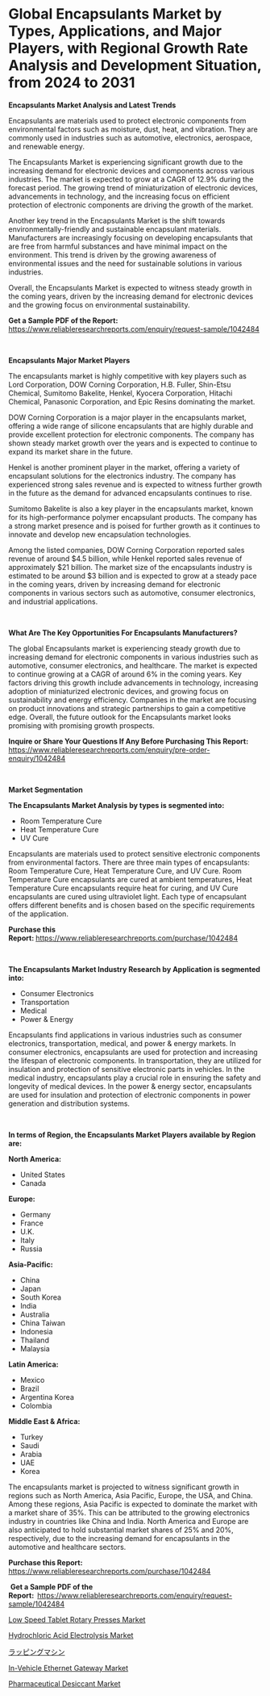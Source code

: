 <p><h1>Global Encapsulants Market by Types, Applications, and Major Players, with Regional Growth Rate Analysis and Development Situation, from 2024 to 2031</h1></p><p><strong>Encapsulants Market Analysis and Latest Trends</strong></p>
<p><p>Encapsulants are materials used to protect electronic components from environmental factors such as moisture, dust, heat, and vibration. They are commonly used in industries such as automotive, electronics, aerospace, and renewable energy.</p><p>The Encapsulants Market is experiencing significant growth due to the increasing demand for electronic devices and components across various industries. The market is expected to grow at a CAGR of 12.9% during the forecast period. The growing trend of miniaturization of electronic devices, advancements in technology, and the increasing focus on efficient protection of electronic components are driving the growth of the market.</p><p>Another key trend in the Encapsulants Market is the shift towards environmentally-friendly and sustainable encapsulant materials. Manufacturers are increasingly focusing on developing encapsulants that are free from harmful substances and have minimal impact on the environment. This trend is driven by the growing awareness of environmental issues and the need for sustainable solutions in various industries.</p><p>Overall, the Encapsulants Market is expected to witness steady growth in the coming years, driven by the increasing demand for electronic devices and the growing focus on environmental sustainability.</p></p>
<p><strong>Get a Sample PDF of the Report:&nbsp;</strong> <a href="https://www.reliableresearchreports.com/enquiry/request-sample/1042484">https://www.reliableresearchreports.com/enquiry/request-sample/1042484</a></p>
<p>&nbsp;</p>
<p><strong>Encapsulants Major Market Players</strong></p>
<p><p>The encapsulants market is highly competitive with key players such as Lord Corporation, DOW Corning Corporation, H.B. Fuller, Shin-Etsu Chemical, Sumitomo Bakelite, Henkel, Kyocera Corporation, Hitachi Chemical, Panasonic Corporation, and Epic Resins dominating the market.</p><p>DOW Corning Corporation is a major player in the encapsulants market, offering a wide range of silicone encapsulants that are highly durable and provide excellent protection for electronic components. The company has shown steady market growth over the years and is expected to continue to expand its market share in the future.</p><p>Henkel is another prominent player in the market, offering a variety of encapsulant solutions for the electronics industry. The company has experienced strong sales revenue and is expected to witness further growth in the future as the demand for advanced encapsulants continues to rise.</p><p>Sumitomo Bakelite is also a key player in the encapsulants market, known for its high-performance polymer encapsulant products. The company has a strong market presence and is poised for further growth as it continues to innovate and develop new encapsulation technologies.</p><p>Among the listed companies, DOW Corning Corporation reported sales revenue of around $4.5 billion, while Henkel reported sales revenue of approximately $21 billion. The market size of the encapsulants industry is estimated to be around $3 billion and is expected to grow at a steady pace in the coming years, driven by increasing demand for electronic components in various sectors such as automotive, consumer electronics, and industrial applications.</p></p>
<p>&nbsp;</p>
<p><strong>What Are The Key Opportunities For Encapsulants Manufacturers?</strong></p>
<p><p>The global Encapsulants market is experiencing steady growth due to increasing demand for electronic components in various industries such as automotive, consumer electronics, and healthcare. The market is expected to continue growing at a CAGR of around 6% in the coming years. Key factors driving this growth include advancements in technology, increasing adoption of miniaturized electronic devices, and growing focus on sustainability and energy efficiency. Companies in the market are focusing on product innovations and strategic partnerships to gain a competitive edge. Overall, the future outlook for the Encapsulants market looks promising with promising growth prospects.</p></p>
<p><strong>Inquire or Share Your Questions If Any Before Purchasing This Report:</strong> <a href="https://www.reliableresearchreports.com/enquiry/pre-order-enquiry/1042484">https://www.reliableresearchreports.com/enquiry/pre-order-enquiry/1042484</a></p>
<p>&nbsp;</p>
<p><strong>Market Segmentation</strong></p>
<p><strong>The Encapsulants Market Analysis by types is segmented into:</strong></p>
<p><ul><li>Room Temperature Cure</li><li>Heat Temperature Cure</li><li>UV Cure</li></ul></p>
<p><p>Encapsulants are materials used to protect sensitive electronic components from environmental factors. There are three main types of encapsulants: Room Temperature Cure, Heat Temperature Cure, and UV Cure. Room Temperature Cure encapsulants are cured at ambient temperatures, Heat Temperature Cure encapsulants require heat for curing, and UV Cure encapsulants are cured using ultraviolet light. Each type of encapsulant offers different benefits and is chosen based on the specific requirements of the application.</p></p>
<p><strong>Purchase this Report:&nbsp;</strong><a href="https://www.reliableresearchreports.com/purchase/1042484">https://www.reliableresearchreports.com/purchase/1042484</a></p>
<p>&nbsp;</p>
<p><strong>The Encapsulants Market Industry Research by Application is segmented into:</strong></p>
<p><ul><li>Consumer Electronics</li><li>Transportation</li><li>Medical</li><li>Power & Energy</li></ul></p>
<p><p>Encapsulants find applications in various industries such as consumer electronics, transportation, medical, and power & energy markets. In consumer electronics, encapsulants are used for protection and increasing the lifespan of electronic components. In transportation, they are utilized for insulation and protection of sensitive electronic parts in vehicles. In the medical industry, encapsulants play a crucial role in ensuring the safety and longevity of medical devices. In the power & energy sector, encapsulants are used for insulation and protection of electronic components in power generation and distribution systems.</p></p>
<p>&nbsp;</p>
<p><strong>In terms of Region, the Encapsulants Market Players available by Region are:</strong></p>
<p>
    <p> <strong> North America: </strong>
        <ul>
            <li>United States</li>
            <li>Canada</li>
        </ul>
        </p> 
    <p> <strong> Europe: </strong>
        <ul>
            <li>Germany</li>
            <li>France</li>
            <li>U.K.</li>
            <li>Italy</li>
            <li>Russia</li>
        </ul>
        </p> 
    <p> <strong> Asia-Pacific: </strong>
        <ul>
            <li>China</li>
            <li>Japan</li>
            <li>South Korea</li>
            <li>India</li>
            <li>Australia</li>
            <li>China Taiwan</li>
            <li>Indonesia</li>
            <li>Thailand</li>
            <li>Malaysia</li>
        </ul>
        </p> 
    <p> <strong> Latin America: </strong>
        <ul>
            <li>Mexico</li>
            <li>Brazil</li>
            <li>Argentina Korea</li>
            <li>Colombia</li>
        </ul>
        </p> 
    <p> <strong> Middle East & Africa: </strong>
        <ul>
            <li>Turkey</li>
            <li>Saudi</li>
            <li>Arabia</li>
            <li>UAE</li>
            <li>Korea</li>
        </ul>
    </p>
    </p>
<p><p>The encapsulants market is projected to witness significant growth in regions such as North America, Asia Pacific, Europe, the USA, and China. Among these regions, Asia Pacific is expected to dominate the market with a market share of 35%. This can be attributed to the growing electronics industry in countries like China and India. North America and Europe are also anticipated to hold substantial market shares of 25% and 20%, respectively, due to the increasing demand for encapsulants in the automotive and healthcare sectors.</p></p>
<p><strong>Purchase this Report: </strong><a href="https://www.reliableresearchreports.com/purchase/1042484">https://www.reliableresearchreports.com/purchase/1042484</a></p>
<p>&nbsp;<strong>Get a Sample PDF of the Report:&nbsp;&nbsp;</strong><a href="https://www.reliableresearchreports.com/enquiry/request-sample/1042484">https://www.reliableresearchreports.com/enquiry/request-sample/1042484</a></p>
<p><strong></strong></p>
<p><p><a href="https://issuu.com/reportprime-2/docs/low-speed-tablet-rotary-presses-market-size-2030.p">Low Speed Tablet Rotary Presses Market</a></p><p><a href="https://github.com/joannagoyvaerts/Market-Research-Report-List-1/blob/main/hydrochloric-acid-electrolysis-market.md">Hydrochloric Acid Electrolysis Market</a></p><p><a href="https://github.com/lrlmopnhwd79300/Market-Research-Report-List-1/blob/main/2154884190212.md">ラッピングマシン</a></p><p><a href="https://issuu.com/reportprime-2/docs/in-vehicle-ethernet-gateway-market-size-2030.pptx">In-Vehicle Ethernet Gateway Market</a></p><p><a href="https://github.com/lubmix/Market-Research-Report-List-1/blob/main/pharmaceutical-desiccant-market.md">Pharmaceutical Desiccant Market</a></p></p>